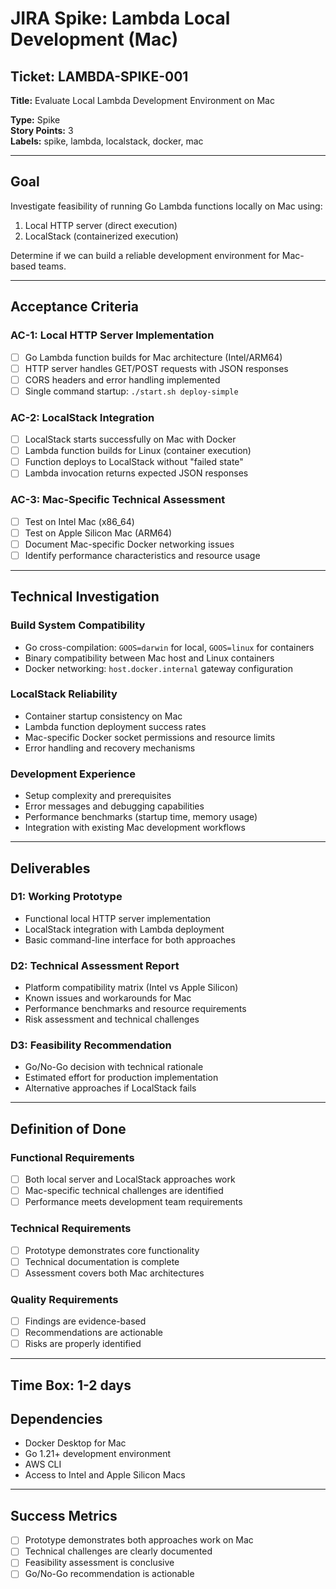 # JIRA Spike: Lambda Local Development (Mac)

## Ticket: LAMBDA-SPIKE-001
**Title:** Evaluate Local Lambda Development Environment on Mac

**Type:** Spike  
**Story Points:** 3  
**Labels:** spike, lambda, localstack, docker, mac

---

## Goal
Investigate feasibility of running Go Lambda functions locally on Mac using:
1. Local HTTP server (direct execution)
2. LocalStack (containerized execution)

Determine if we can build a reliable development environment for Mac-based teams.

---

## Acceptance Criteria

### **AC-1: Local HTTP Server Implementation**
- [ ] Go Lambda function builds for Mac architecture (Intel/ARM64)
- [ ] HTTP server handles GET/POST requests with JSON responses
- [ ] CORS headers and error handling implemented
- [ ] Single command startup: `./start.sh deploy-simple`

### **AC-2: LocalStack Integration**
- [ ] LocalStack starts successfully on Mac with Docker
- [ ] Lambda function builds for Linux (container execution)
- [ ] Function deploys to LocalStack without "failed state"
- [ ] Lambda invocation returns expected JSON responses

### **AC-3: Mac-Specific Technical Assessment**
- [ ] Test on Intel Mac (x86_64)
- [ ] Test on Apple Silicon Mac (ARM64)
- [ ] Document Mac-specific Docker networking issues
- [ ] Identify performance characteristics and resource usage

---

## Technical Investigation

### **Build System Compatibility**
- Go cross-compilation: `GOOS=darwin` for local, `GOOS=linux` for containers
- Binary compatibility between Mac host and Linux containers
- Docker networking: `host.docker.internal` gateway configuration

### **LocalStack Reliability**
- Container startup consistency on Mac
- Lambda function deployment success rates
- Mac-specific Docker socket permissions and resource limits
- Error handling and recovery mechanisms

### **Development Experience**
- Setup complexity and prerequisites
- Error messages and debugging capabilities
- Performance benchmarks (startup time, memory usage)
- Integration with existing Mac development workflows

---

## Deliverables

### **D1: Working Prototype**
- Functional local HTTP server implementation
- LocalStack integration with Lambda deployment
- Basic command-line interface for both approaches

### **D2: Technical Assessment Report**
- Platform compatibility matrix (Intel vs Apple Silicon)
- Known issues and workarounds for Mac
- Performance benchmarks and resource requirements
- Risk assessment and technical challenges

### **D3: Feasibility Recommendation**
- Go/No-Go decision with technical rationale
- Estimated effort for production implementation
- Alternative approaches if LocalStack fails

---

## Definition of Done

### **Functional Requirements**
- [ ] Both local server and LocalStack approaches work
- [ ] Mac-specific technical challenges are identified
- [ ] Performance meets development team requirements

### **Technical Requirements**
- [ ] Prototype demonstrates core functionality
- [ ] Technical documentation is complete
- [ ] Assessment covers both Mac architectures

### **Quality Requirements**
- [ ] Findings are evidence-based
- [ ] Recommendations are actionable
- [ ] Risks are properly identified

---

## Time Box: 1-2 days

## Dependencies
- Docker Desktop for Mac
- Go 1.21+ development environment
- AWS CLI
- Access to Intel and Apple Silicon Macs

---

## Success Metrics
- [ ] Prototype demonstrates both approaches work on Mac
- [ ] Technical challenges are clearly documented
- [ ] Feasibility assessment is conclusive
- [ ] Go/No-Go recommendation is actionable
